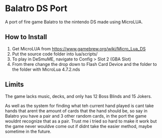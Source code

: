# Balatro DS Port
A port of fire game Balatro to the nintendo DS made using MicroLUA.

## How to Install
1. Get MicroLUA from https://www.gamebrew.org/wiki/Micro_Lua_DS
2. Put the source code folder into lua/scripts/
3. To play in DeSmuME, navigate to Config > Slot 2 (GBA Slot)
4. From there change the drop down to Flash Card Device and the folder to the folder with MicroLua 4.7.2.nds

## Limits
The game lacks music, decks, and only has 12 Boss Blinds and 15 Jokers. 

As well as the system for finding what teh current hand played is cant take hands that arent the amount of cards that the hand should be, so say in Balatro you have a pair and 3 other random cards, in the port the game wouldnt recognize that as a pair. Trust me i tried so hard to make it work but the game never wouldve come out if didnt take the easier method, maybe sometime in the future.
